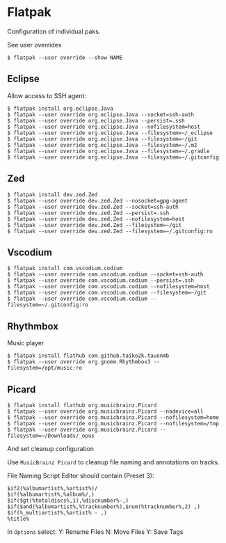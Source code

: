 # Flatpak

Configuration of individual paks.

See user overrides

```console
$ flatpak --user override --show NAME
```


## Eclipse

Allow access to SSH agent:

```console
$ flatpak install org.eclipse.Java
$ flatpak --user override org.eclipse.Java --socket=ssh-auth
$ flatpak --user override org.eclipse.Java --persist=.ssh
$ flatpak --user override org.eclipse.Java --nofilesystem=host
$ flatpak --user override org.eclipse.Java --filesystem=~/_eclipse
$ flatpak --user override org.eclipse.Java --filesystem=~/git
$ flatpak --user override org.eclipse.Java --filesystem=~/.m2
$ flatpak --user override org.eclipse.Java --filesystem=~/.gradle
$ flatpak --user override org.eclipse.Java --filesystem=~/.gitconfig
```

## Zed

```console
$ flatpak install dev.zed.Zed
$ flatpak --user override dev.zed.Zed --nosocket=gpg-agent
$ flatpak --user override dev.zed.Zed --socket=ssh-auth
$ flatpak --user override dev.zed.Zed --persist=.ssh
$ flatpak --user override dev.zed.Zed --nofilesystem=host
$ flatpak --user override dev.zed.Zed --filesystem=~/git
$ flatpak --user override dev.zed.Zed --filesystem=~/.gitconfig:ro
```

## Vscodium

```console
$ flatpak install com.vscodium.codium
$ flatpak --user override com.vscodium.codium --socket=ssh-auth
$ flatpak --user override com.vscodium.codium --persist=.ssh
$ flatpak --user override com.vscodium.codium --nofilesystem=host
$ flatpak --user override com.vscodium.codium --filesystem=~/git
$ flatpak --user override com.vscodium.codium --filesystem=~/.gitconfig:ro
```

## Rhythmbox

Music player

```console
$ flatpak install flathub com.github.taiko2k.tauonmb
$ flatpak --user override org.gnome.Rhythmbox3 --filesystem=/opt/music:ro
```

## Picard

```console
$ flatpak install flathub org.musicbrainz.Picard
$ flatpak --user override org.musicbrainz.Picard --nodevice=all
$ flatpak --user override org.musicbrainz.Picard --nofilesystem=home
$ flatpak --user override org.musicbrainz.Picard --nofilesystem=/tmp
$ flatpak --user override org.musicbrainz.Picard --filesystem=~/Downloads/_opus
```

And set cleanup configuration

Use `MusicBrainz Picard` to cleanup file naming and annotations on tracks.

File Naming Script Editor should contain (Preset 3):

```text
$if2(%albumartist%,%artist%)/
$if(%albumartist%,%album%/,)
$if($gt(%totaldiscs%,1),%discnumber%-,)
$if($and(%albumartist%,%tracknumber%),$num(%tracknumber%,2) ,)
$if(%_multiartist%,%artist% - ,)
%title%
```

In `Options` select:
 Y: Rename Files
 N: Move Files
 Y: Save Tags
